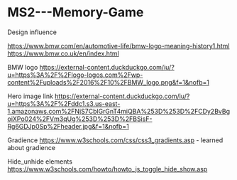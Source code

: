 # MS2---Memory-Game


Design influence


https://www.bmw.com/en/automotive-life/bmw-logo-meaning-history1.html
https://www.bmw.co.uk/en/index.html

BMW logo
https://external-content.duckduckgo.com/iu/?u=https%3A%2F%2Flogo-logos.com%2Fwp-content%2Fuploads%2F2016%2F10%2FBMW_logo.png&f=1&nofb=1

Hero image link
https://external-content.duckduckgo.com/iu/?u=https%3A%2F%2Fddc1.s3.us-east-1.amazonaws.com%2FNjS7CblGrGnT4miQBA%253D%253D%2FCDy2BvBgoiXPo024%2FVm3qUg%253D%253D%2FBSisF-Rg6GDJp0Sp%2Fheader.jpg&f=1&nofb=1


Gradience
https://www.w3schools.com/css/css3_gradients.asp - learned about gradience


Hide_unhide elements
https://www.w3schools.com/howto/howto_js_toggle_hide_show.asp